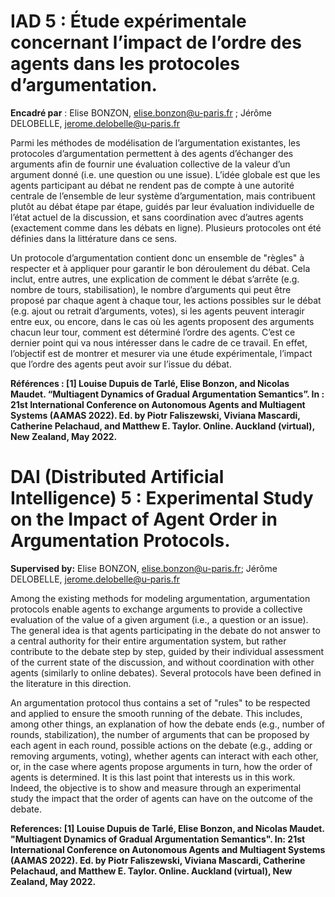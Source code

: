 # IAD 5 : Étude expérimentale concernant l’impact de l’ordre des agents dans les protocoles d’argumentation.

**Encadré par** : Elise BONZON, elise.bonzon@u-paris.fr ; Jérôme DELOBELLE, jerome.delobelle@u-paris.fr
              
Parmi les méthodes de modélisation de l’argumentation existantes, les protocoles d’argumentation permettent à des agents d’échanger des arguments afin de fournir une évaluation collective de la valeur d’un argument donné (i.e. une question ou une issue). 
L’idée globale est que les agents participant au débat ne rendent pas de compte à une autorité centrale de l’ensemble de leur système d’argumentation, mais contribuent plutôt au débat étape par étape, 
guidés par leur évaluation individuelle de l’état actuel de la discussion, et sans coordination avec d’autres agents (exactement comme dans les débats en ligne). 
Plusieurs protocoles ont été définies dans la littérature dans ce sens.

Un protocole d’argumentation contient donc un ensemble de "règles" à respecter et à appliquer pour garantir le bon déroulement du débat. 
Cela inclut, entre autres, une explication de comment le débat s’arrête (e.g. nombre de tours, stabilisation), 
le nombre d’arguments qui peut être proposé par chaque agent à chaque tour, les actions possibles sur le débat (e.g. ajout ou retrait d’arguments, votes), 
si les agents peuvent interagir entre eux, ou encore, dans le cas où les agents proposent des arguments chacun leur tour, 
comment est déterminé l’ordre des agents. C’est ce dernier point qui va nous intéresser dans le cadre de ce travail. 
En effet, l’objectif est de montrer et mesurer via une étude expérimentale, l’impact que l’ordre des agents peut avoir sur l’issue du débat.

**Références :
[1] Louise Dupuis de Tarlé, Elise Bonzon, and Nicolas Maudet. “Multiagent Dynamics of Gradual Argumentation Semantics”. In : 21st International Conference on Autonomous Agents and Multiagent Systems
(AAMAS 2022). Ed. by Piotr Faliszewski, Viviana Mascardi, Catherine Pelachaud, and Matthew E. Taylor.
Online. Auckland (virtual), New Zealand, May 2022.**

##

# DAI (Distributed Artificial Intelligence) 5 : Experimental Study on the Impact of Agent Order in Argumentation Protocols.
**Supervised by:** Elise BONZON, elise.bonzon@u-paris.fr; Jérôme DELOBELLE, jerome.delobelle@u-paris.fr

Among the existing methods for modeling argumentation, argumentation protocols enable agents to exchange arguments to provide a collective evaluation of the value of a given argument (i.e., a question or an issue).
The general idea is that agents participating in the debate do not answer to a central authority for their entire argumentation system, but rather contribute to the debate step by step, guided by their individual assessment of the current state of the discussion, and without coordination with other agents (similarly to online debates).
Several protocols have been defined in the literature in this direction.

An argumentation protocol thus contains a set of "rules" to be respected and applied to ensure the smooth running of the debate.
This includes, among other things, an explanation of how the debate ends (e.g., number of rounds, stabilization), the number of arguments that can be proposed by each agent in each round, possible actions on the debate (e.g., adding or removing arguments, voting), whether agents can interact with each other, or, in the case where agents propose arguments in turn, how the order of agents is determined. It is this last point that interests us in this work.
Indeed, the objective is to show and measure through an experimental study the impact that the order of agents can have on the outcome of the debate.

**References:
[1] Louise Dupuis de Tarlé, Elise Bonzon, and Nicolas Maudet. "Multiagent Dynamics of Gradual Argumentation Semantics". In: 21st International Conference on Autonomous Agents and Multiagent Systems (AAMAS 2022). Ed. by Piotr Faliszewski, Viviana Mascardi, Catherine Pelachaud, and Matthew E. Taylor. Online. Auckland (virtual), New Zealand, May 2022.**
